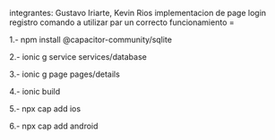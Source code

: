 integrantes: Gustavo Iriarte, Kevin Rios
implementacion de page login registro
comando a utilizar par un correcto funcionamiento =

1.- npm install @capacitor-community/sqlite

2.- ionic g service services/database

3.- ionic g page pages/details

4.- ionic build

5.- npx cap add ios

6.- npx cap add android
